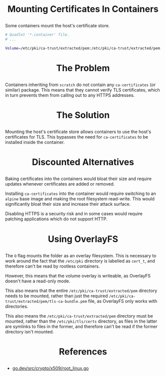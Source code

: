 <!-- This is free and unencumbered software released into the public domain -->

# <p align=center>Mounting Certificates In Containers

Some containers mount the host's certificate store.

```sh
# Quadlet '*.container' file.
# ...

Volume=/etc/pki/ca-trust/extracted/pem:/etc/pki/ca-trust/extracted/pem:O
```

# <p align=center>The Problem

Containers inheriting from `scratch` do not contain any `ca-certificates` (or
similar) package. This means that they cannot verify TLS certificates, which in
turn prevents them from calling out to any HTTPS addresses.

# <p align=center>The Solution

Mounting the host's certificate store allows containers to use the host's
certificates for TLS. This bypasses the need for `ca-certificates` to be
installed inside the container.

# <p align=center>Discounted Alternatives

Baking certificates into the containers would bloat their size and require
updates whenever certificates are added or removed.

Installing `ca-certificates` into the container would require switching to an
`alpine` base image and making the root filesystem read-write. This would
significantly bloat their size and increase their attack surface.

Disabling HTTPS is a security risk and in some cases would require patching
applications which do not support HTTP.

# <p align=center>Using OverlayFS

The `O` flag mounts the folder as an overlay filesystem. This is necessary to
work around the fact that the `/etc/pki` directory is labelled as `cert_t`, and
therefore can't be read by rootless containers.

However, this means that the volume overlay is writeable, as OverlayFS doesn't
have a read-only mode.

This also means that the entire `/etc/pki/ca-trust/extracted/pem` directory
needs to be mounted, rather than just the required
`/etc/pki/ca-trust/extracted/pem/tls-ca-bundle.pem` file, as OverlayFS only
works with directories.

This also means the `/etc/pki/ca-trust/extracted/pem` directory must be mounted,
rather than the `/etc/pki/tls/certs` directory, as files in the latter are
symlinks to files in the former, and therefore can't be read if the former
directory isn't mounted.

# <p align=center>References

- [go.dev/src/crypto/x509/root_linux.go](https://go.dev/src/crypto/x509/root_linux.go)
